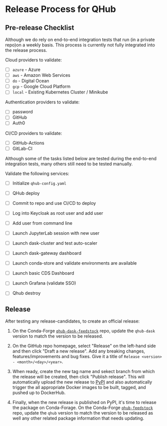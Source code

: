 # Release Process for QHub

## Pre-release Checklist

Although we do rely on end-to-end integration tests that run (in a private repo)on a weekly basis. This process is currently not fully integrated into the release process.

Cloud providers to validate:
 - [ ] `azure` - Azure
 - [ ] `aws` - Amazon Web Services
 - [ ] `do` - Digital Ocean
 - [ ] `gcp` - Google Cloud Platform
 - [ ] `local` - Existing Kubernetes Cluster / Minikube

Authentication providers to validate:
- [ ] password
- [ ] GitHub
- [ ] Auth0

CI/CD providers to validate:
- [ ] GitHub-Actions
- [ ] GitLab-CI

Although some of the tasks listed below are tested during the end-to-end integration tests, many others still need to be tested manually.

Validate the following services:
- [ ] Initialize `qhub-config.yaml`
- [ ] QHub deploy
- [ ] Commit to repo and use CI/CD to deploy
- [ ] Log into Keycloak as root user and add user
- [ ] Add user from command line
- [ ] Launch JupyterLab session with new user
- [ ] Launch dask-cluster and test auto-scaler
- [ ] Launch dask-gateway dashboard
- [ ] Launch conda-store and validate environments are available
- [ ] Launch basic CDS Dashboard
- [ ] Launch Grafana (validate SSO)
- [ ] Qhub destroy


## Release

After testing any release-candidates, to create an official release:

1. On the Conda-Forge [`qhub-dask-feedstock`](https://github.com/conda-forge/qhub-dask-feedstock) repo, update the `qhub-dask` version to match the version to be released.

2. On the GitHub repo homepage, select "Release" on the left-hand side and then click "Draft a new release". Add any breaking changes, features/improvements and bug fixes. Give it a title of `Release <version> - <month>/<day>/<year>`.

3. When ready, create the new tag name and sekect branch from which the release will be created, then click "Publish release". This will automatically upload the new release to [PyPI](https://pypi.org/project/qhub/) and also automatically
trigger the all appropriate Docker images to be built, tagged, and pushed up to DockerHub.

4. Finally, when the new release is published on PyPI, it's time to release the package on Conda-Forage. On the Conda-Forge [`qhub-feedstock`](https://github.com/conda-forge/qhub-feedstock) repo, update the `qhub` version to match the version to be released as well any other related package information that needs updating.
